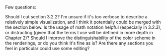 Few questions:

Should I cut section 3.2.2? I'm unsure if it's too verbose to describe a relatively simple visualization, and I think it potentially could be merged with the section below.
Is the usage of math notation helpful (especially in 3.2.3), or distracting (given that the terms I use will be defined in more depth in Chapter 2)?
Should I improve the distinguishability of the color scheme in the renderings, or do you think it's fine as is?
Are there any sections you feel in particular could use some editing?
